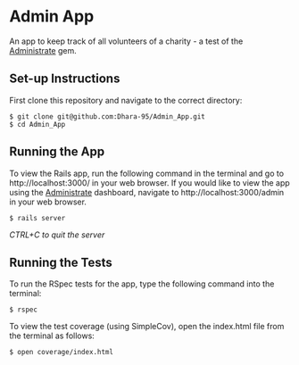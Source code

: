 # Admin App

An app to keep track of all volunteers of a charity - a test of the [Administrate](https://github.com/thoughtbot/administrate) gem.

## Set-up Instructions

First clone this repository and navigate to the correct directory: 

```
$ git clone git@github.com:Dhara-95/Admin_App.git
$ cd Admin_App
```

## Running the App

To view the Rails app, run the following command in the terminal and go to http://localhost:3000/ in your web browser. If you would like to view the app using the [Administrate](https://github.com/thoughtbot/administrate) dashboard, navigate to http://localhost:3000/admin in your web browser. 

```
$ rails server
```
*CTRL+C to quit the server*

## Running the Tests

To run the RSpec tests for the app, type the following command into the terminal:

```
$ rspec
```

To view the test coverage (using SimpleCov), open the index.html file from the terminal as follows:

```
$ open coverage/index.html
```
